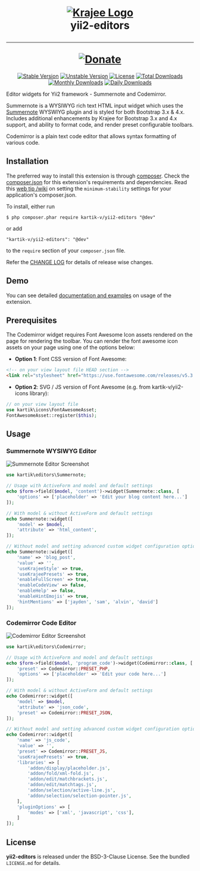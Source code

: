 <h1 align="center">
    <a href="http://demos.krajee.com" title="Krajee Demos" target="_blank">
        <img src="http://kartik-v.github.io/bootstrap-fileinput-samples/samples/krajee-logo-b.png" alt="Krajee Logo"/>
    </a>
    <br>
    yii2-editors
    <hr>
    <a href="https://www.paypal.com/cgi-bin/webscr?cmd=_s-xclick&hosted_button_id=DTP3NZQ6G2AYU"
       title="Donate via Paypal" target="_blank">
        <img src="http://kartik-v.github.io/bootstrap-fileinput-samples/samples/donate.png" alt="Donate"/>
    </a>
</h1>

<div align="center">

[![Stable Version](https://poser.pugx.org/kartik-v/yii2-editors/v/stable)](https://packagist.org/packages/kartik-v/yii2-editors)
[![Unstable Version](https://poser.pugx.org/kartik-v/yii2-editors/v/unstable)](https://packagist.org/packages/kartik-v/yii2-editors)
[![License](https://poser.pugx.org/kartik-v/yii2-editors/license)](https://packagist.org/packages/kartik-v/yii2-editors)
[![Total Downloads](https://poser.pugx.org/kartik-v/yii2-editors/downloads)](https://packagist.org/packages/kartik-v/yii2-editors)
[![Monthly Downloads](https://poser.pugx.org/kartik-v/yii2-editors/d/monthly)](https://packagist.org/packages/kartik-v/yii2-editors)
[![Daily Downloads](https://poser.pugx.org/kartik-v/yii2-editors/d/daily)](https://packagist.org/packages/kartik-v/yii2-editors)

</div>

Editor widgets for Yii2 framework - Summernote and Codemirror.

Summernote is a WYSIWYG rich text HTML input widget which uses the [Summernote](https://summernote.org/) 
WYSWIYG plugin and is styled for both Bootstrap 3.x & 4.x. Includes additional enhancements by Krajee for Bootstrap 3.x and 4.x support, and 
ability to format code, and render preset configurable toolbars.

Codemirror is a plain text code editor that allows syntax formatting of various code.

## Installation

The preferred way to install this extension is through [composer](http://getcomposer.org/download/). Check the [composer.json](https://github.com/kartik-v/yii2-editors/blob/master/composer.json) for this extension's requirements and dependencies. Read this [web tip /wiki](http://webtips.krajee.com/setting-composer-minimum-stability-application/) on setting the `minimum-stability` settings for your application's composer.json.

To install, either run

```
$ php composer.phar require kartik-v/yii2-editors "@dev"
```

or add

```
"kartik-v/yii2-editors": "@dev"
```

to the ```require``` section of your `composer.json` file.

Refer the [CHANGE LOG](https://github.com/kartik-v/yii2-editors/blob/master/CHANGE.md) for details of release wise changes.

## Demo

You can see detailed [documentation and examples](http://demos.krajee.com/editors) on usage of the extension.

## Prerequisites

The Codemirror widget requires Font Awesome Icon assets rendered on the page for rendering the toolbar. You can render the 
font awesome icon assets on your page using one of the options below:

- **Option 1**: Font CSS version of Font Awesome:

```html
<!-- on your view layout file HEAD section -->
<link rel="stylesheet" href="https://use.fontawesome.com/releases/v5.3.1/css/all.css">
```

- **Option 2**: SVG / JS version of Font Awesome (e.g. from kartik-v/yii2-icons library):

```php
// on your view layout file
use kartik\icons\FontAwesomeAsset;
FontAwesomeAsset::register($this);
```


## Usage

### Summernote WYSIWYG Editor

![Summernote Editor Screenshot](https://user-images.githubusercontent.com/3592619/64076550-e568bd80-cce3-11e9-9c62-fe4cdf20be90.png)

```php
use kartik\editors\Summernote;

// Usage with ActiveForm and model and default settings
echo $form->field($model, 'content')->widget(Summernote::class, [
    'options' => ['placeholder' => 'Edit your blog content here...']
]);

// With model & without ActiveForm and default settings
echo Summernote::widget([
    'model' => $model,
    'attribute' => 'html_content',
]);

// Without model and setting advanced custom widget configuration options
echo Summernote::widget([
    'name' => 'blog_post',
    'value' => '',
    'useKrajeeStyle' => true,
    'useKrajeePresets' => true,
    'enableFullScreen' => true,
    'enableCodeView' => false,
    'enableHelp' => false,
    'enableHintEmojis' => true,
    'hintMentions' => ['jayden', 'sam', 'alvin', 'david']
]);
```

### Codemirror Code Editor

![Codemirror Editor Screenshot](https://user-images.githubusercontent.com/3592619/64076610-9c653900-cce4-11e9-8281-8cb7cf94f1a5.png)

```php
use kartik\editors\Codemirror;

// Usage with ActiveForm and model and default settings
echo $form->field($model, 'program_code')->widget(Codemirror::class, [
    'preset' => Codemirror::PRESET_PHP,
    'options' => ['placeholder' => 'Edit your code here...']
]);

// With model & without ActiveForm and default settings
echo Codemirror::widget([
    'model' => $model,
    'attribute' => 'json_code',
    'preset' => Codemirror::PRESET_JSON,
]);

// Without model and setting advanced custom widget configuration options
echo Codemirror::widget([
    'name' => 'js_code',
    'value' => '',
    'preset' => Codemirror::PRESET_JS,
    'useKrajeePresets' => true,
    'libraries' => [
        'addon/display/placeholder.js',
        'addon/fold/xml-fold.js',
        'addon/edit/matchbrackets.js',
        'addon/edit/matchtags.js',
        'addon/selection/active-line.js',
        'addon/selection/selection-pointer.js',
    ],
    'pluginOptions' => [
        'modes' => ['xml', 'javascript', 'css'],
    ]
]);
```

## License

**yii2-editors** is released under the BSD-3-Clause License. See the bundled `LICENSE.md` for details.